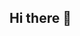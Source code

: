 ## Hi there 👋

<!--
**ccJolene/ccJolene** is a ✨ _special_ ✨ repository because its `README.md` (this file) appears on your GitHub profile.

## <img width="50px" src="https://raw.githubusercontent.com/ms314006/ms314006/basic/resource/gqsm.png" />Clark #ms314006

- 🇹🇼 Hi, I'm Jolene! I'm leaving in Taiwan now.
- 👯 I enjoy interacting with people, exploring my surroundings, and have a strong curiosity for unknown domains.
- 💻 I am proficient in Python, R, and SAS, possessing skills in data analysis, data visualization, deep learning and SQL. I thoroughly enjoy the pleasure that data analysis brings.
- 🥯 I love eating various kinds of delicious food, and my dream is to travel around the world.💖
 
## 🤓 My values
🍏 Beginner's mindset and curiosity<br>
🙌 Sharing anything I learned<br>

## 🧠 That I know and use
### 📚 Langues and Frameworks
- Python
- R
- SAS

## 🔗 Get in touch
- Personal site: http://ccJolene.github.io/
- E-mail: yun82c@gmail.com
